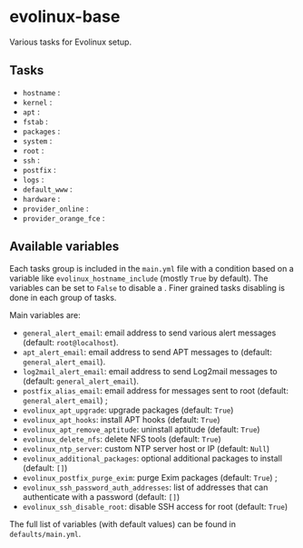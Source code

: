# evolinux-base

Various tasks for Evolinux setup.

## Tasks

* `hostname` :
* `kernel` :
* `apt` :
* `fstab` :
* `packages` :
* `system` :
* `root` :
* `ssh` :
* `postfix` :
* `logs` :
* `default_www` :
* `hardware` :
* `provider_online` :
* `provider_orange_fce` :

## Available variables

Each tasks group is included in the `main.yml` file with a condition based on a variable like `evolinux_hostname_include` (mostly `True` by default). The variables can be set to `False` to disable a . Finer grained tasks disabling is done in each group of tasks.

Main variables are:

* `general_alert_email`: email address to send various alert messages (default: `root@localhost`).
* `apt_alert_email`: email address to send APT messages to (default: `general_alert_email`).
* `log2mail_alert_email`: email address to send Log2mail messages to (default: `general_alert_email`).
* `postfix_alias_email`: email address for messages sent to root (default: `general_alert_email`) ;
* `evolinux_apt_upgrade`: upgrade packages (default: `True`)
* `evolinux_apt_hooks`: install APT hooks (default: `True`)
* `evolinux_apt_remove_aptitude`: uninstall aptitude (default: `True`)
* `evolinux_delete_nfs`: delete NFS tools (default: `True`)
* `evolinux_ntp_server`: custom NTP server host or IP (default: `Null`)
* `evolinux_additional_packages`: optional additional packages to install (default: `[]`)
* `evolinux_postfix_purge_exim`: purge Exim packages (default: `True`) ;
* `evolinux_ssh_password_auth_addresses`: list of addresses that can authenticate with a password (default: `[]`)
* `evolinux_ssh_disable_root`: disable SSH access for root (default: `True`)

The full list of variables (with default values) can be found in `defaults/main.yml`.
